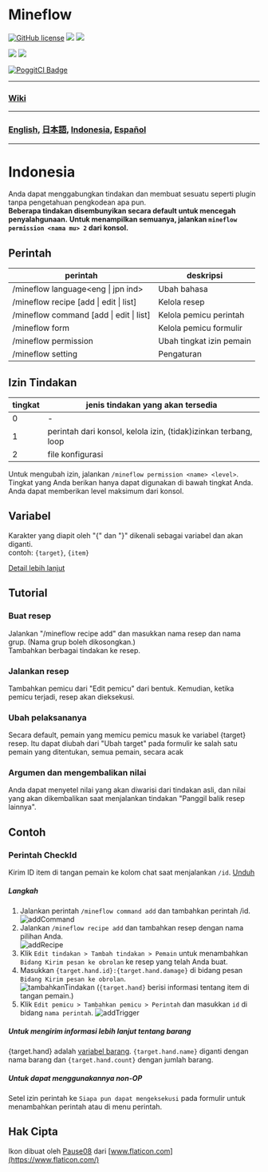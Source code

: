 # Mineflow

[![GitHub license](https://img.shields.io/badge/license-UIUC/NCSA-blue.svg)](https://github.com/aieuo/Mineflow/blob/master/LICENSE)
[![](https://poggit.pmmp.io/shield.state/Mineflow)](https://poggit.pmmp.io/p/Mineflow)
[![](https://poggit.pmmp.io/shield.api/Mineflow)](https://poggit.pmmp.io/p/Mineflow)

[![](https://poggit.pmmp.io/shield.dl/Mineflow)](https://poggit.pmmp.io/p/Mineflow)
[![](https://poggit.pmmp.io/shield.dl.total/Mineflow)](https://poggit.pmmp.io/p/Mineflow)

[![PoggitCI Badge](https://poggit.pmmp.io/ci.badge/aieuo/Mineflow/Mineflow)](https://poggit.pmmp.io/ci/aieuo/Mineflow/Mineflow)

---

### [Wiki](https://Mineflow.github.io/docs)

---

### [English](/README.md), [日本語](/.github/readme/jpn.md), [Indonesia](/.github/readme/ind.md), [Español](/.github/readme/spa.md)

---

# Indonesia

Anda dapat menggabungkan tindakan dan membuat sesuatu seperti plugin tanpa pengetahuan pengkodean apa pun.  
**Beberapa tindakan disembunyikan secara default untuk mencegah penyalahgunaan.**
**Untuk menampilkan semuanya, jalankan `mineflow permission <nama mu> 2` dari konsol.**

## Perintah

| perintah                                        | deskripsi                |
| ----------------------------------------------- | ------------------------ |
| /mineflow language<eng &#124; jpn ind>          | Ubah bahasa              |
| /mineflow recipe [add &#124; edit &#124; list]  | Kelola resep             |
| /mineflow command [add &#124; edit &#124; list] | Kelola pemicu perintah   |
| /mineflow form                                  | Kelola pemicu formulir   |
| /mineflow permission <name> <level>             | Ubah tingkat izin pemain |
| /mineflow setting                               | Pengaturan               |

## Izin Tindakan

| tingkat | jenis tindakan yang akan tersedia                               |
| ------- | --------------------------------------------------------------- |
| 0       | -                                                               |
| 1       | perintah dari konsol, kelola izin, (tidak)izinkan terbang, loop |
| 2       | file konfigurasi                                                |

Untuk mengubah izin, jalankan `/mineflow permission <name> <level>`.
Tingkat yang Anda berikan hanya dapat digunakan di bawah tingkat Anda.
Anda dapat memberikan level maksimum dari konsol.

## Variabel

Karakter yang diapit oleh "{" dan "}" dikenali sebagai variabel dan akan diganti.  
contoh: `{target}`, `{item}`

[Detail lebih lanjut](https://mineflow.github.io/docs/eng/#/variable/about)

## Tutorial

### Buat resep

Jalankan "/mineflow recipe add" dan masukkan nama resep dan nama grup.
(Nama grup boleh dikosongkan.)    
Tambahkan berbagai tindakan ke resep.

### Jalankan resep

Tambahkan pemicu dari "Edit pemicu" dari bentuk. Kemudian, ketika pemicu terjadi, resep akan dieksekusi.

### Ubah pelaksananya

Secara default, pemain yang memicu pemicu masuk ke variabel {target} resep. Itu dapat diubah dari "Ubah target" pada formulir ke salah satu pemain yang ditentukan, semua pemain, secara acak

### Argumen dan mengembalikan nilai

Anda dapat menyetel nilai yang akan diwarisi dari tindakan asli, dan nilai yang akan dikembalikan saat menjalankan tindakan "Panggil balik resep lainnya".

## Contoh

### Perintah CheckId

Kirim ID item di tangan pemain ke kolom chat saat menjalankan `/id`.
[Unduh](https://github.com/aieuo/MineflowExamples/blob/master/checkId.json)

##### Langkah

1. Jalankan perintah `/mineflow command add` dan tambahkan perintah /id.  
   ![addCommand](https://github.com/aieuo/images/blob/master/mineflow/eng/CheckId_1.png?raw=true)
2. Jalankan `/mineflow recipe add` dan tambahkan resep dengan nama pilihan Anda.  
   ![addRecipe](https://github.com/aieuo/images/blob/master/mineflow/eng/CheckId_2.png?raw=true)
3. Klik `Edit tindakan > Tambah tindakan > Pemain` untuk menambahkan `Bidang Kirim pesan ke obrolan` ke resep yang telah Anda buat.
4. Masukkan `{target.hand.id}:{target.hand.damage}` di bidang pesan `Bidang Kirim pesan ke obrolan`.  
   ![tambahkanTindakan](https://github.com/aieuo/images/blob/master/mineflow/eng/CheckId_3.png?raw=true)
   (`{target.hand}` berisi informasi tentang item di tangan pemain.)
5. Klik `Edit pemicu > Tambahkan pemicu > Perintah` dan masukkan `id` di bidang `nama perintah`.
   ![addTrigger](https://github.com/aieuo/images/blob/master/mineflow/eng/CheckId_4.png?raw=true)

##### Untuk mengirim informasi lebih lanjut tentang barang

{target.hand} adalah [variabel barang](https://github.com/aieuo/Mineflow/wiki/Variable#item).
`{target.hand.name}` diganti dengan nama barang dan `{target.hand.count}` dengan jumlah barang.

##### Untuk dapat menggunakannya non-OP

Setel izin perintah ke `Siapa pun dapat mengeksekusi` pada formulir untuk menambahkan perintah atau di menu perintah.

## Hak Cipta

Ikon dibuat oleh [Pause08](https://www.flaticon.com/authors/pause08) dari [www.flaticon.com](https://www.flaticon.com/)
